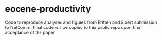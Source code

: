# eocene-productivity
Code to reproduce analyses and figures from Britten and Sibert submission to NatComm. Final code will be copied to this public repo upon final acceptance of the paper
